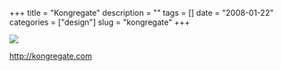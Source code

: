 +++
title = "Kongregate"
description = ""
tags = []
date = "2008-01-22"
categories = ["design"]
slug = "kongregate"
+++


 

  <div id="screens-thumbs" class="clearfix">
    <div class="txt-center" id="design-submission"><a href="http://kongregate.com/"><img id='bluga-thumbnail-1112' class='bluga-thumbnail large' src='http://media.konigi.com/bluga/
wt47f2820cf0402_0.jpg'/></a></div>  
  </div>   
<p><a href="http://kongregate.com/">http://kongregate.com</a></p>




